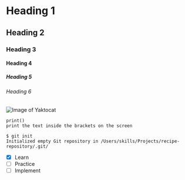 # Heading 1
## Heading 2
### Heading 3
#### Heading 4
##### Heading 5
###### Heading 6
![Image of Yaktocat](https://octodex.github.com/images/yaktocat.png)

```
print()
print the text inside the brackets on the screen
```


```
$ git init
Initialized empty Git repository in /Users/skills/Projects/recipe-repository/.git/
```

- [X] Learn
- [ ] Practice
- [ ] Implement
